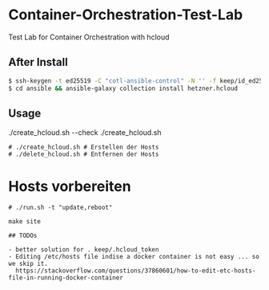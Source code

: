 # Container-Orchestration-Test-Lab

Test Lab for Container Orchestration with hcloud

## After Install

```bash
$ ssh-keygen -t ed25519 -C "cotl-ansible-control" -N '' -f keep/id_ed25519
$ cd ansible && ansible-galaxy collection install hetzner.hcloud
```

## Usage

./create_hcloud.sh --check
./create_hcloud.sh

```
# ./create_hcloud.sh # Erstellen der Hosts
# ./delete_hcloud.sh # Entfernen der Hosts
```
# Hosts vorbereiten
```
# ./run.sh -t "update,reboot" 

make site

## TODOs

- better solution for . keep/.hcloud_token
- Editing /etc/hosts file indise a docker container is not easy ... so we skip it.
  https://stackoverflow.com/questions/37860601/how-to-edit-etc-hosts-file-in-running-docker-container

